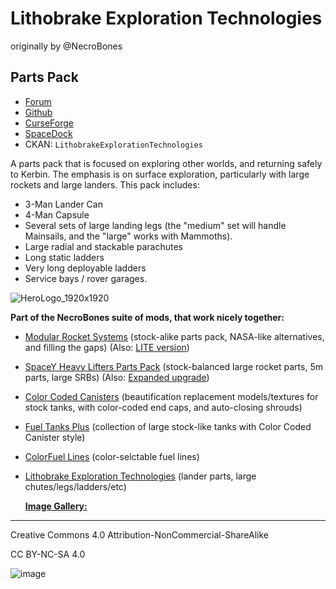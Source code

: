 # Lithobrake Exploration Technologies 

originally by @NecroBones

## Parts Pack

* [Forum](https://forum.kerbalspaceprogram.com/index.php?/topic/117527-*)
* [Github](https://github.com/zer0Kerbal/LithobrakeExplorationTechnologies)
* [CurseForge](https://www.curseforge.com/kerbal/ksp-mods/lithobrakeexplorationtechnologies)
* [SpaceDock](https://spacedock.info/mod/93)
* CKAN: `LithobrakeExplorationTechnologies`

A parts pack that is focused on exploring other worlds, and returning safely to Kerbin. The emphasis is on surface exploration, particularly with large rockets and large landers. This pack includes:

* 3-Man Lander Can
* 4-Man Capsule
* Several sets of large landing legs (the "medium" set will handle Mainsails, and the "large" works with Mammoths).
* Large radial and stackable parachutes
* Long static ladders
* Very long deployable ladders
* Service bays / rover garages.

![HeroLogo_1920x1920](https://user-images.githubusercontent.com/39887717/150074758-a5a16d3a-1db4-419f-8ea6-d5bb3828a8b2.png)

**Part of the NecroBones suite of mods, that work nicely together:**

* [Modular Rocket Systems](http://spacedock.info/mod/86) (stock-alike parts pack, NASA-like alternatives, and filling the gaps) (Also: [LITE version](http://spacedock.info/mod/87/Modular%20Rocket%20Systems%20LITE))
* [SpaceY Heavy Lifters Parts Pack](http://spacedock.info/mod/88) (stock-balanced large rocket parts, 5m parts, large SRBs) (Also: [Expanded upgrade](http://spacedock.info/mod/89/SpaceY%20Expanded))
* [Color Coded Canisters](http://spacedock.info/mod/91) (beautification replacement models/textures for stock tanks, with color-coded end caps, and auto-closing shrouds)
* [Fuel Tanks Plus](http://spacedock.info/mod/92) (collection of large stock-like tanks with Color Coded Canister style)
* [ColorFuel Lines](http://spacedock.info/mod/94) (color-selctable fuel lines)
* [Lithobrake Exploration Technologies](http://spacedock.info/mod/93) (lander parts, large chutes/legs/ladders/etc)
  
  [**Image Gallery:**](https://imgur.com/a/FxPp9)
---

Creative Commons 4.0 Attribution-NonCommercial-ShareAlike

CC BY-NC-SA 4.0

![image](https://user-images.githubusercontent.com/39887717/150074972-8678aabb-8f2f-4396-89d1-2e07a5708873.png)

